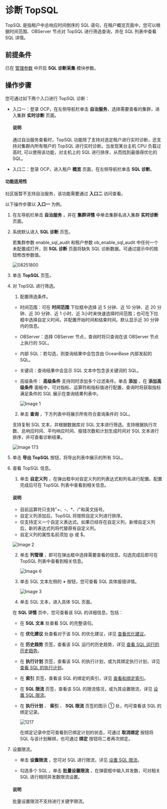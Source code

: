 诊断 TopSQL
==============================

TopSQL 是指租户中总响应时间倒序的 SQL 语句，在租户概览页面中，您可以根据时间范围、OBServer 节点对 TopSQL 进行筛选查询，并在 SQL 列表中查看 SQL 详情。

## 前提条件

已在 [管理参数](../../600.cluster-functions/300.manage-a-cluster/1200.manage-o&m-configuration/200.manage-o&m-configuration-parameters.md) 中开启 **SQL 诊断采集** 模块参数。

**操作步骤**
-----------------------------

您可通过如下两个入口进行 TopSQL 诊断：

* 入口一：登录 OCP，在左侧导航栏单击 **自治服务**，选择需要查看的集群，进入集群 **实时诊断** 页面。

  <main id="notice" type='explain'>
    <h4>说明</h4>
    <p>通过自治服务查看时，TopSQL 功能除了支持对选定租户进行实时诊断，还支持对集群内所有租户的 TopSQL 进行实时诊断。当发现某台主机 CPU 负载过高时, 可以使用该功能，对主机上的 SQL 进行排序，从而找到最值得优化的 SQL。</p>
  </main>

* 入口二：登录 OCP，进入租户 **概览** 页面，在左侧导航栏单击 **SQL 诊断**。

<main id="notice" type='notice'>
  <h4>功能适用性</h4>
  <p>社区版暂不支持自治服务，该功能需要通过 <b>入口二</b> 访问查看。</p>
</main>

以下操作步骤以 **入口一** 为例。

1. 在左导航栏单击 **自治服务** ，并在 **集群详情** 中单击集群名进入集群 **实时诊断** 页面。

2. 系统默认进入 **SQL 诊断** 页签。

   若集群参数 enable_sql_audit 和租户参数 ob_enable_sql_audit 中任何一个未配置成打开，则 **SQL 诊断** 页面将缺失 SQL 诊断数据。可通过提示中的按钮修改参数值。

   ![08251800](https://help-static-aliyun-doc.aliyuncs.com/assets/img/zh-CN/7204481361/p312497.png)
  
3. 单击 **TopSQL** 页签。

4. 对 TopSQL 进行筛选。

   1. 配置筛选条件。

     * 时间范围：可在 **时间范围** 下拉框中选择 近 5 分钟、近 10 分钟、近 20 分钟、近 30 分钟、近 1 小时、近 3小时来快速选择时间范围；也可在下拉框中选择自定义时间，并配置开始时间和结束时间。默认显示近 30 分钟内的信息。

     * OBServer：选择 OBServer 节点，查询时将只查询在该 OBServer 节点上执行的 SQL。

     * 内部 SQL：若勾选，则查询结果中会包含由 OceanBase 内部发起的 SQL。

     * 关键词：查询结果中会显示 SQL 文本中包含该关键词的 SQL。

     * 高级条件： **高级条件** 支持同时添加多个过滤条件。单击 **添加** ，在 **添加高级条件** 面板中，可对指标、运算符和指标值进行配置，查询时将获取指标满足条件的 SQL 展示在查询结果列表中。

       ![Image 1](https://help-static-aliyun-doc.aliyuncs.com/assets/img/zh-CN/4341489461/p429708.png)

   2. 单击 **查询** ，下方列表中将展示所有符合查询条件的 SQL。

     支持复制 SQL 文本，并根据数据库对 SQL 文本进行筛选。支持根据执行次数、总响应时间、平均响应时间、报错次数和计划生成时间对 SQL 文本进行排序，并可查看诊断结果。

   ![Image 173](https://help-static-aliyun-doc.aliyuncs.com/assets/img/zh-CN/4341489461/p429709.png)
  
5. 单击 **导出 TopSQL** 按钮，将导出列表中展示的所有 SQL。

6. 查看 TopSQL 信息。

   1. 单击 **自定义列** ，在弹出框中对自定义列的列表达式和列名进行配置。配置完成后可在 TopSQL 列表中查看到相关信息。

     <main id="notice" type='explain'>
     <h4>说明</h4>
     <ul>
     <li>目前运算符只支持&quot;+、-、*、/&quot;和英文括号。</li>
     <li>自定义列添加后，TopSQL 将按照自定义列进行排序。</li>
     <li>仅支持定义一个自定义表达式。如果已经存在自定义列，新增自定义列后，新的表达式列将代替原有自定义列。</li>
     <li>自定义列的属性名前须加 @ 或 $。</li>
     </ul>
     </main>

    ![Image 2](https://help-static-aliyun-doc.aliyuncs.com/assets/img/zh-CN/4341489461/p429710.png)

   2. 单击 **列管理** ，即可在弹出框中选择需要查看的信息。勾选完成后即可在 TopSQL 列表中查看到相关信息。

      ![Image 6](https://help-static-aliyun-doc.aliyuncs.com/assets/img/zh-CN/4341489461/p429711.png)

   3. 单击 SQL 文本左侧的 **+** 按钮，您可查看 SQL 具体报错详情。

      ![Image 3](https://help-static-aliyun-doc.aliyuncs.com/assets/img/zh-CN/4341489461/p429712.png)

   4. 单击 SQL 文本，进入具体 SQL 页面。

     在 **SQL 详情** 页中，您可查看该 SQL 的详细信息，包括：

     * 在 **SQL 文本** 处查看 SQL 的完整语句。

     * 在 **优化建议** 处查看对于该 SQL 的优化建议，详见 [查看优化建议](../100.manage-sql-diagnosis/1000.view-sql-details.md)。

     * 在 **历史趋势** 页签，查看该 SQL 运行的历史趋势，详见 [查看 SQL 运行的历史趋势](../100.manage-sql-diagnosis/1000.view-sql-details.md)。

     * 在 **执行计划** 页签，查看该 SQL 的执行计划，或为其绑定执行计划，详见 [查看 SQL 的执行计划](../100.manage-sql-diagnosis/1000.view-sql-details.md)。

     * 在 **索引** 页签，查看该 SQL 的绑定的索引，详见 [查看和绑定索引](../100.manage-sql-diagnosis/1000.view-sql-details.md)。

     * 在 **SQL 限流** 页签，查看该 SQL 的限流情况，或为其设置限流，详见 [设置 SQL 限流](../100.manage-sql-diagnosis/1000.view-sql-details.md)。

     * 在 **执行计划** 、 **索引** 、 **SQL 限流** 页签的图示 ① 处，均可查看该 SQL 的绑定记录。

       ![1217](https://help-static-aliyun-doc.aliyuncs.com/assets/img/zh-CN/8493479361/p371468.png)

       在绑定记录中您可查看到已绑定计划的状态，可通过 **取消绑定** 按钮将 SQL 与该计划解绑，也可通过 **绑定** 按钮将二者再次绑定。

7. 设置限流。

   * 单击 **设置限流** ，您可对 SQL 进行限流，详见 [设置 SQL 限流](../100.manage-sql-diagnosis/1000.view-sql-details.md)。

   * 勾选多个 SQL ，单击 **批量设置限流** ，在弹窗框中输入并发数，可对相关 SQL 进行相同并发数限流设置。

   <main id="notice" type='explain'>
    <h4>说明</h4>
    <p>批量设置限流不支持进行关键字限流。</p>
   </main>
  
